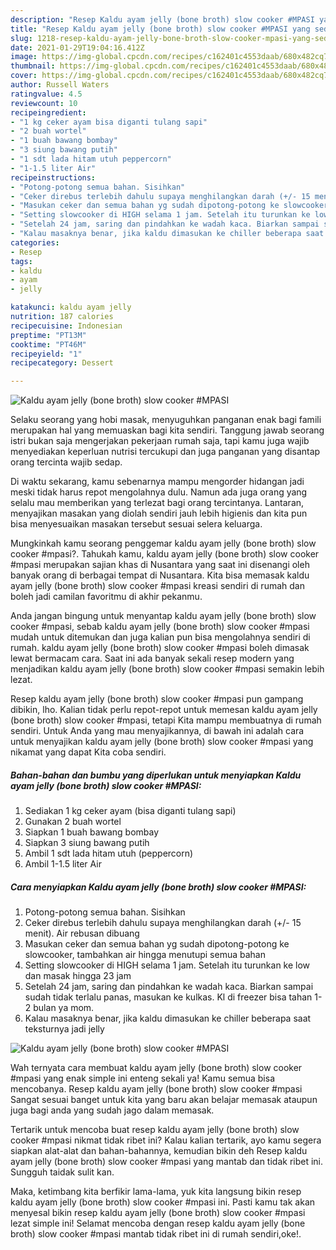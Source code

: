 ```yaml
---
description: "Resep Kaldu ayam jelly (bone broth) slow cooker #MPASI yang sedap Untuk Jualan"
title: "Resep Kaldu ayam jelly (bone broth) slow cooker #MPASI yang sedap Untuk Jualan"
slug: 1218-resep-kaldu-ayam-jelly-bone-broth-slow-cooker-mpasi-yang-sedap-untuk-jualan
date: 2021-01-29T19:04:16.412Z
image: https://img-global.cpcdn.com/recipes/c162401c4553daab/680x482cq70/kaldu-ayam-jelly-bone-broth-slow-cooker-mpasi-foto-resep-utama.jpg
thumbnail: https://img-global.cpcdn.com/recipes/c162401c4553daab/680x482cq70/kaldu-ayam-jelly-bone-broth-slow-cooker-mpasi-foto-resep-utama.jpg
cover: https://img-global.cpcdn.com/recipes/c162401c4553daab/680x482cq70/kaldu-ayam-jelly-bone-broth-slow-cooker-mpasi-foto-resep-utama.jpg
author: Russell Waters
ratingvalue: 4.5
reviewcount: 10
recipeingredient:
- "1 kg ceker ayam bisa diganti tulang sapi"
- "2 buah wortel"
- "1 buah bawang bombay"
- "3 siung bawang putih"
- "1 sdt lada hitam utuh peppercorn"
- "1-1.5 liter Air"
recipeinstructions:
- "Potong-potong semua bahan. Sisihkan"
- "Ceker direbus terlebih dahulu supaya menghilangkan darah (+/- 15 menit). Air rebusan dibuang"
- "Masukan ceker dan semua bahan yg sudah dipotong-potong ke slowcooker, tambahkan air hingga menutupi semua bahan"
- "Setting slowcooker di HIGH selama 1 jam. Setelah itu turunkan ke low dan masak hingga 23 jam"
- "Setelah 24 jam, saring dan pindahkan ke wadah kaca. Biarkan sampai sudah tidak terlalu panas, masukan ke kulkas. Kl di freezer bisa tahan 1-2 bulan ya mom."
- "Kalau masaknya benar, jika kaldu dimasukan ke chiller beberapa saat teksturnya jadi jelly"
categories:
- Resep
tags:
- kaldu
- ayam
- jelly

katakunci: kaldu ayam jelly 
nutrition: 187 calories
recipecuisine: Indonesian
preptime: "PT13M"
cooktime: "PT46M"
recipeyield: "1"
recipecategory: Dessert

---
```



![Kaldu ayam jelly (bone broth) slow cooker #MPASI](https://img-global.cpcdn.com/recipes/c162401c4553daab/680x482cq70/kaldu-ayam-jelly-bone-broth-slow-cooker-mpasi-foto-resep-utama.jpg)

Selaku seorang yang hobi masak, menyuguhkan panganan enak bagi famili merupakan hal yang memuaskan bagi kita sendiri. Tanggung jawab seorang istri bukan saja mengerjakan pekerjaan rumah saja, tapi kamu juga wajib menyediakan keperluan nutrisi tercukupi dan juga panganan yang disantap orang tercinta wajib sedap.

Di waktu  sekarang, kamu sebenarnya mampu mengorder hidangan jadi meski tidak harus repot mengolahnya dulu. Namun ada juga orang yang selalu mau memberikan yang terlezat bagi orang tercintanya. Lantaran, menyajikan masakan yang diolah sendiri jauh lebih higienis dan kita pun bisa menyesuaikan masakan tersebut sesuai selera keluarga. 



Mungkinkah kamu seorang penggemar kaldu ayam jelly (bone broth) slow cooker #mpasi?. Tahukah kamu, kaldu ayam jelly (bone broth) slow cooker #mpasi merupakan sajian khas di Nusantara yang saat ini disenangi oleh banyak orang di berbagai tempat di Nusantara. Kita bisa memasak kaldu ayam jelly (bone broth) slow cooker #mpasi kreasi sendiri di rumah dan boleh jadi camilan favoritmu di akhir pekanmu.

Anda jangan bingung untuk menyantap kaldu ayam jelly (bone broth) slow cooker #mpasi, sebab kaldu ayam jelly (bone broth) slow cooker #mpasi mudah untuk ditemukan dan juga kalian pun bisa mengolahnya sendiri di rumah. kaldu ayam jelly (bone broth) slow cooker #mpasi boleh dimasak lewat bermacam cara. Saat ini ada banyak sekali resep modern yang menjadikan kaldu ayam jelly (bone broth) slow cooker #mpasi semakin lebih lezat.

Resep kaldu ayam jelly (bone broth) slow cooker #mpasi pun gampang dibikin, lho. Kalian tidak perlu repot-repot untuk memesan kaldu ayam jelly (bone broth) slow cooker #mpasi, tetapi Kita mampu membuatnya di rumah sendiri. Untuk Anda yang mau menyajikannya, di bawah ini adalah cara untuk menyajikan kaldu ayam jelly (bone broth) slow cooker #mpasi yang nikamat yang dapat Kita coba sendiri.

<!--inarticleads1-->

##### Bahan-bahan dan bumbu yang diperlukan untuk menyiapkan Kaldu ayam jelly (bone broth) slow cooker #MPASI:

1. Sediakan 1 kg ceker ayam (bisa diganti tulang sapi)
1. Gunakan 2 buah wortel
1. Siapkan 1 buah bawang bombay
1. Siapkan 3 siung bawang putih
1. Ambil 1 sdt lada hitam utuh (peppercorn)
1. Ambil 1-1.5 liter Air




<!--inarticleads2-->

##### Cara menyiapkan Kaldu ayam jelly (bone broth) slow cooker #MPASI:

1. Potong-potong semua bahan. Sisihkan
1. Ceker direbus terlebih dahulu supaya menghilangkan darah (+/- 15 menit). Air rebusan dibuang
1. Masukan ceker dan semua bahan yg sudah dipotong-potong ke slowcooker, tambahkan air hingga menutupi semua bahan
1. Setting slowcooker di HIGH selama 1 jam. Setelah itu turunkan ke low dan masak hingga 23 jam
1. Setelah 24 jam, saring dan pindahkan ke wadah kaca. Biarkan sampai sudah tidak terlalu panas, masukan ke kulkas. Kl di freezer bisa tahan 1-2 bulan ya mom.
1. Kalau masaknya benar, jika kaldu dimasukan ke chiller beberapa saat teksturnya jadi jelly
<img src="//assets-global.cpcdn.com/assets/icons/button_play-2c75c40dde080a61004c1f40b05d8f140eaff45d7e9e6481dc71c63d2e7c4909.png" alt="Kaldu ayam jelly (bone broth) slow cooker #MPASI">



Wah ternyata cara membuat kaldu ayam jelly (bone broth) slow cooker #mpasi yang enak simple ini enteng sekali ya! Kamu semua bisa mencobanya. Resep kaldu ayam jelly (bone broth) slow cooker #mpasi Sangat sesuai banget untuk kita yang baru akan belajar memasak ataupun juga bagi anda yang sudah jago dalam memasak.

Tertarik untuk mencoba buat resep kaldu ayam jelly (bone broth) slow cooker #mpasi nikmat tidak ribet ini? Kalau kalian tertarik, ayo kamu segera siapkan alat-alat dan bahan-bahannya, kemudian bikin deh Resep kaldu ayam jelly (bone broth) slow cooker #mpasi yang mantab dan tidak ribet ini. Sungguh taidak sulit kan. 

Maka, ketimbang kita berfikir lama-lama, yuk kita langsung bikin resep kaldu ayam jelly (bone broth) slow cooker #mpasi ini. Pasti kamu tak akan menyesal bikin resep kaldu ayam jelly (bone broth) slow cooker #mpasi lezat simple ini! Selamat mencoba dengan resep kaldu ayam jelly (bone broth) slow cooker #mpasi mantab tidak ribet ini di rumah sendiri,oke!.


